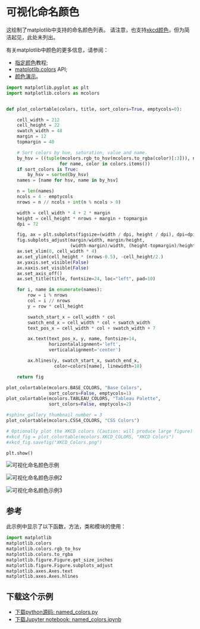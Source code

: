 # 可视化命名颜色

这绘制了matplotlib中支持的命名颜色列表。 请注意，也支持[xkcd颜色](https://matplotlib.org/tutorials/colors/colors.html#xkcd-colors)，但为简洁起见，此处未列出。

有关matplotlib中颜色的更多信息，请参阅：

- [指定颜色](https://matplotlib.org/tutorials/colors/colors.html)教程;
- [matplotlib.colors](https://matplotlib.org/api/colors_api.html#module-matplotlib.colors) API;
- [颜色演示](https://matplotlib.org/gallery/color/color_demo.html)。

```python
import matplotlib.pyplot as plt
import matplotlib.colors as mcolors


def plot_colortable(colors, title, sort_colors=True, emptycols=0):

    cell_width = 212
    cell_height = 22
    swatch_width = 48
    margin = 12
    topmargin = 40

    # Sort colors by hue, saturation, value and name.
    by_hsv = ((tuple(mcolors.rgb_to_hsv(mcolors.to_rgba(color)[:3])), name)
                    for name, color in colors.items())
    if sort_colors is True:
        by_hsv = sorted(by_hsv)
    names = [name for hsv, name in by_hsv]

    n = len(names)
    ncols = 4 - emptycols
    nrows = n // ncols + int(n % ncols > 0)

    width = cell_width * 4 + 2 * margin
    height = cell_height * nrows + margin + topmargin
    dpi = 72

    fig, ax = plt.subplots(figsize=(width / dpi, height / dpi), dpi=dpi)
    fig.subplots_adjust(margin/width, margin/height,
                        (width-margin)/width, (height-topmargin)/height)
    ax.set_xlim(0, cell_width * 4)
    ax.set_ylim(cell_height * (nrows-0.5), -cell_height/2.)
    ax.yaxis.set_visible(False)
    ax.xaxis.set_visible(False)
    ax.set_axis_off()
    ax.set_title(title, fontsize=24, loc="left", pad=10)

    for i, name in enumerate(names):
        row = i % nrows
        col = i // nrows
        y = row * cell_height

        swatch_start_x = cell_width * col
        swatch_end_x = cell_width * col + swatch_width
        text_pos_x = cell_width * col + swatch_width + 7

        ax.text(text_pos_x, y, name, fontsize=14,
                horizontalalignment='left',
                verticalalignment='center')

        ax.hlines(y, swatch_start_x, swatch_end_x,
                  color=colors[name], linewidth=18)

    return fig

plot_colortable(mcolors.BASE_COLORS, "Base Colors",
                sort_colors=False, emptycols=1)
plot_colortable(mcolors.TABLEAU_COLORS, "Tableau Palette",
                sort_colors=False, emptycols=2)

#sphinx_gallery_thumbnail_number = 3
plot_colortable(mcolors.CSS4_COLORS, "CSS Colors")

# Optionally plot the XKCD colors (Caution: will produce large figure)
#xkcd_fig = plot_colortable(mcolors.XKCD_COLORS, "XKCD Colors")
#xkcd_fig.savefig("XKCD_Colors.png")

plt.show()
```

![可视化命名颜色示例](https://matplotlib.org/_images/sphx_glr_named_colors_001.png)

![可视化命名颜色示例2](https://matplotlib.org/_images/sphx_glr_named_colors_002.png)

![可视化命名颜色示例3](https://matplotlib.org/_images/sphx_glr_named_colors_003.png)

## 参考

此示例中显示了以下函数，方法，类和模块的使用：

```python
import matplotlib
matplotlib.colors
matplotlib.colors.rgb_to_hsv
matplotlib.colors.to_rgba
matplotlib.figure.Figure.get_size_inches
matplotlib.figure.Figure.subplots_adjust
matplotlib.axes.Axes.text
matplotlib.axes.Axes.hlines
```

## 下载这个示例
            
- [下载python源码: named_colors.py](https://matplotlib.org/_downloads/named_colors.py)
- [下载Jupyter notebook: named_colors.ipynb](https://matplotlib.org/_downloads/named_colors.ipynb)